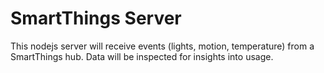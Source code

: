# SmartThings Server
This nodejs server will receive events (lights, motion, temperature) from a SmartThings hub. Data will be inspected for insights into usage.